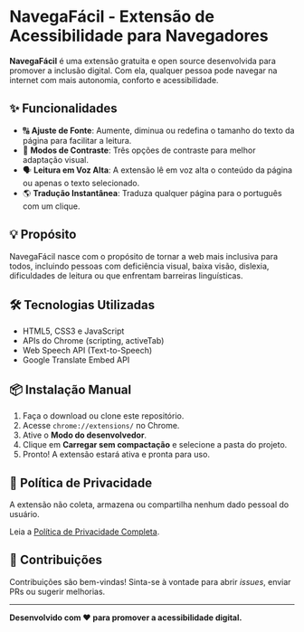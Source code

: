 # NavegaFácil - Extensão de Acessibilidade para Navegadores

**NavegaFácil** é uma extensão gratuita e open source desenvolvida para promover a inclusão digital. Com ela, qualquer pessoa pode navegar na internet com mais autonomia, conforto e acessibilidade.

## ✨ Funcionalidades

- 🔠 **Ajuste de Fonte**: Aumente, diminua ou redefina o tamanho do texto da página para facilitar a leitura.
- 🎨 **Modos de Contraste**: Três opções de contraste para melhor adaptação visual.
- 🗣️ **Leitura em Voz Alta**: A extensão lê em voz alta o conteúdo da página ou apenas o texto selecionado.
- 🌎 **Tradução Instantânea**: Traduza qualquer página para o português com um clique.

## 💡 Propósito

NavegaFácil nasce com o propósito de tornar a web mais inclusiva para todos, incluindo pessoas com deficiência visual, baixa visão, dislexia, dificuldades de leitura ou que enfrentam barreiras linguísticas.

## 🛠️ Tecnologias Utilizadas

- HTML5, CSS3 e JavaScript
- APIs do Chrome (scripting, activeTab)
- Web Speech API (Text-to-Speech)
- Google Translate Embed API

## 📦 Instalação Manual

1. Faça o download ou clone este repositório.
2. Acesse `chrome://extensions/` no Chrome.
3. Ative o **Modo do desenvolvedor**.
4. Clique em **Carregar sem compactação** e selecione a pasta do projeto.
5. Pronto! A extensão estará ativa e pronta para uso.

## 🔐 Política de Privacidade

A extensão não coleta, armazena ou compartilha nenhum dado pessoal do usuário.

Leia a [Política de Privacidade Completa](privacy.html).

## 🤝 Contribuições

Contribuições são bem-vindas! Sinta-se à vontade para abrir *issues*, enviar PRs ou sugerir melhorias.

---

**Desenvolvido com ❤️ para promover a acessibilidade digital.**
